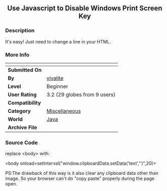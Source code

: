 ﻿<div align="center">

## Use Javascript to Disable Windows Print Screen Key


</div>

### Description

It's easy! Just need to change a line in your HTML.
 
### More Info
 


<span>             |<span>
---                |---
**Submitted On**   |
**By**             |[vivalite](https://github.com/Planet-Source-Code/PSCIndex/blob/master/ByAuthor/vivalite.md)
**Level**          |Beginner
**User Rating**    |3.2 (29 globes from 9 users)
**Compatibility**  |
**Category**       |[Miscellaneous](https://github.com/Planet-Source-Code/PSCIndex/blob/master/ByCategory/miscellaneous__2-57.md)
**World**          |[Java](https://github.com/Planet-Source-Code/PSCIndex/blob/master/ByWorld/java.md)
**Archive File**   |[](https://github.com/Planet-Source-Code/vivalite-use-javascript-to-disable-windows-print-screen-key__2-3337/archive/master.zip)





### Source Code

<body>
<p><span>replace &lt;body> with:</span></p>
<p><span>&lt;body onload=setInterval("window.clipboardData.setData('text','')",20)></span></p>
<p><span>PS:The drawback of this way is it also
clear any clipboard data other than image. So your browser can't do "copy
paste" properly during the page open.</span></p>

